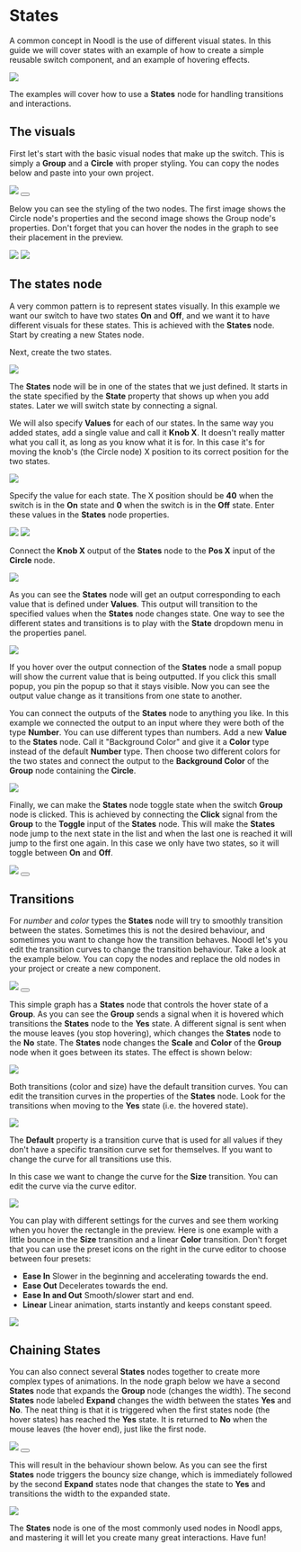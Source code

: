 # States

A common concept in Noodl is the use of different visual states. In this guide we will cover states with an example of how to create a simple reusable switch component, and an example of hovering effects.

<div class="ndl-image-with-background s">

![](states/switch.gif)

</div>

The examples will cover how to use a **States** node for handling transitions and interactions.

## The visuals

First let's start with the basic visual nodes that make up the switch. This is simply a **Group** and a **Circle** with proper styling. You can copy the nodes below and paste into your own project.

<div class="ndl-image-with-background">
    <img src="/guides/states/switch-nodes.png" class="ndl-image med"></img>
    <button class="ndl-copy-nodes-button" onClick='copyJsonToClipboard({"nodes":[{"id":"beeb6388-461b-f1fe-d64e-be798e4b1b4d","type":"Group","x":441.71346128847347,"y":300.98375737190554,"parameters":{"backgroundColor":"#FFFFFF"},"ports":[],"children":[{"id":"9677d929-9a49-7fc5-ae14-27a1b48e883f","type":"Group","x":461.71346128847347,"y":346.98375737190554,"parameters":{"width":{"value":80,"unit":"px"},"height":{"value":40,"unit":"px"},"backgroundColor":"#F0F0F0","borderRadius":20,"alignX":"center","marginTop":{"value":20,"unit":"px"}},"ports":[],"children":[{"id":"aeda33bf-10cb-1e76-07b2-4a368140ca65","type":"Circle","x":481.71346128847347,"y":392.98375737190554,"parameters":{"fillColor":"#E8E8E8","size":40,"strokeWidth":2,"strokeColor":"#454545","strokeEnabled":true},"ports":[],"children":[]}]}]}],"connections":[]})'></button>
</div>

Below you can see the styling of the two nodes. The first image shows the Circle node's properties and the second image shows the Group node's properties. Don't forget that you can hover the nodes in the graph to see their placement in the preview.

<div class="ndl-image-with-background">
    <img src="/guides/states/style-props1.png" class="ndl-image small"></img>
    <img src="/guides/states/style-props2.png" class="ndl-image small"></img>
</div>

## The states node

A very common pattern is to represent states visually. In this example we want our switch to have two states **On** and **Off**, and we want it to have different visuals for these states. This is achieved with the **States** node. Start by creating a new States node.

Next, create the two states.

<div class="ndl-image-with-background">
    <img src="/guides/states/create-states.gif" class="ndl-image med"></img>
</div>

The **States** node will be in one of the states that we just defined. It starts in the state specified by the **State** property that shows up when you add states. Later we will switch state by connecting a signal.

We will also specify **Values** for each of our states. In the same way you added states, add a single value and call it **Knob X**. It doesn't really matter what you call it, as long as you know what it is for. In this case it's for moving the knob's (the Circle node) X position to its correct position for the two states.

<div class="ndl-image-with-background">
    <img src="/guides/states/values-1.png" class="ndl-image med"></img>
</div>

Specify the value for each state. The X position should be **40** when the switch is in the **On** state and **0** when the switch is in the **Off** state. Enter these values in the **States** node properties.

<div class="ndl-image-with-background">
    <img src="/guides/states/on-values.png" class="ndl-image med"></img>
    <img src="/guides/states/off-values.png" class="ndl-image med"></img>
</div>

Connect the **Knob X** output of the **States** node to the **Pos X** input of the **Circle** node.

<div class="ndl-image-with-background l">
    <img src="/guides/states/knob-x-connected.png"></img>
</div>

As you can see the **States** node will get an output corresponding to each value that is defined under **Values**. This output will transition to the specified values when the **States** node changes state. One way to see the different states and transitions is to play with the **State** dropdown menu in the properties panel.

<div class="ndl-image-with-background l">
    <img src="/guides/states/change-state.gif"></img>
</div>

If you hover over the output connection of the **States** node a small popup will show the current value that is being outputted. If you click this small popup, you pin the popup so that it stays visible. Now you can see the output value change as it transitions from one state to another.

You can connect the outputs of the **States** node to anything you like. In this example we connected the output to an input where they were both of the type **Number**. You can use different types than numbers. Add a new **Value** to the **States** node. Call it "Background Color" and give it a **Color** type instead of the default **Number** type. Then choose two different colors for the two states and connect the output to the **Background Color** of the **Group** node containing the **Circle**.

<div class="ndl-image-with-background">
    <img src="/guides/states/color-type.png" class="ndl-image med"></img>
</div>

Finally, we can make the **States** node toggle state when the switch **Group** node is clicked. This is achieved by connecting the **Click** signal from the **Group** to the **Toggle** input of the **States** node. This will make the **States** node jump to the next state in the list and when the last one is reached it will jump to the first one again. In this case we only have two states, so it will toggle between **On** and **Off**.

<div class="ndl-image-with-background l">
    <img src="/guides/states/click-toggle.png"></img>
     <button class="ndl-copy-nodes-button" onClick='copyJsonToClipboard({"nodes":[{"id":"f0d8169f-90ca-9cd9-bc88-af4c2ed631d0","type":"Group","x":441.71346128847347,"y":300.98375737190554,"parameters":{"backgroundColor":"#FFFFFF"},"ports":[],"children":[{"id":"f2461a9d-49c6-f184-1ac1-a75450a7c856","type":"Group","x":461.71346128847347,"y":346.98375737190554,"parameters":{"width":{"value":80,"unit":"px"},"height":{"value":40,"unit":"px"},"backgroundColor":"#F0F0F0","borderRadius":20,"alignX":"center","marginTop":{"value":20,"unit":"px"}},"ports":[],"children":[{"id":"c66997cc-19d2-630c-692e-0caafdf37dd7","type":"Circle","x":481.71346128847347,"y":448.98375737190554,"parameters":{"fillColor":"#E8E8E8","size":40,"strokeWidth":2,"strokeColor":"#454545","strokeEnabled":true},"ports":[],"children":[]}]}]},{"id":"5d631656-dea2-b5d7-f5ee-ee27e220463b","type":"States","x":232.07664638676232,"y":376.3848345864951,"parameters":{"states":"On,Off","values":"Knob X,Background Color","type-Background Color":"color","value-On-Knob X":40,"value-Off-Knob X":0,"value-Off-Background Color":"#F0F0F0","value-On-Background Color":"#CCE6CE","startState":"Off"},"ports":[],"children":[]}],"connections":[{"fromId":"5d631656-dea2-b5d7-f5ee-ee27e220463b","fromProperty":"Knob X","toId":"c66997cc-19d2-630c-692e-0caafdf37dd7","toProperty":"transformX"},{"fromId":"5d631656-dea2-b5d7-f5ee-ee27e220463b","fromProperty":"Background Color","toId":"f2461a9d-49c6-f184-1ac1-a75450a7c856","toProperty":"backgroundColor"},{"fromId":"f2461a9d-49c6-f184-1ac1-a75450a7c856","fromProperty":"onClick","toId":"5d631656-dea2-b5d7-f5ee-ee27e220463b","toProperty":"toggle"}]})'></button>
</div>

## Transitions

For _number_ and _color_ types the **States** node will try to smoothly transition between the states. Sometimes this is not the desired behaviour, and sometimes you want to change how the transition behaves. Noodl let's you edit the transition curves to change the transition behaviour. Take a look at the example below. You can copy the nodes and replace the old nodes in your project or create a new component.

<div class="ndl-image-with-background">
    <img src="/guides/states/hover-fx-nodes.png" class="ndl-image med"></img>
     <button class="ndl-copy-nodes-button" onClick='copyJsonToClipboard({"nodes":[{"id":"4c6ec6bd-2ba3-807a-9177-da451a835ec2","type":"Group","x":410.63681490171115,"y":392,"parameters":{"backgroundColor":"#FFFFFF"},"ports":[],"children":[{"id":"56e1ec26-a280-b297-baf3-f5365f6a6124","type":"Group","x":430.63681490171115,"y":438,"parameters":{"width":{"value":80,"unit":"px"},"height":{"value":80,"unit":"px"},"backgroundColor":"#E6DD39","borderRadius":20,"alignX":"center","marginTop":{"value":70,"unit":"px"}},"ports":[],"children":[]}]},{"id":"34a39ad5-0999-133a-5f7e-6943ebd8d899","type":"States","label":"Hover","x":177.3701941946174,"y":432.9317475959747,"parameters":{"states":"Yes,No","startState":"No","values":"Size,Color","type-Color":"color","value-Yes-Color":"#D4CE35","value-No-Color":"#323975","value-Yes-Size":1.5,"value-No-Size":1},"ports":[],"children":[]}],"connections":[{"fromId":"56e1ec26-a280-b297-baf3-f5365f6a6124","fromProperty":"hoverStart","toId":"34a39ad5-0999-133a-5f7e-6943ebd8d899","toProperty":"to-Yes"},{"fromId":"56e1ec26-a280-b297-baf3-f5365f6a6124","fromProperty":"hoverEnd","toId":"34a39ad5-0999-133a-5f7e-6943ebd8d899","toProperty":"to-No"},{"fromId":"34a39ad5-0999-133a-5f7e-6943ebd8d899","fromProperty":"Color","toId":"56e1ec26-a280-b297-baf3-f5365f6a6124","toProperty":"backgroundColor"},{"fromId":"34a39ad5-0999-133a-5f7e-6943ebd8d899","fromProperty":"Size","toId":"56e1ec26-a280-b297-baf3-f5365f6a6124","toProperty":"transformScale"}]})'></button>
</div>

This simple graph has a **States** node that controls the hover state of a **Group**. As you can see the **Group** sends a signal when it is hovered which transitions the **States** node to the **Yes** state. A different signal is sent when the mouse leaves (you stop hovering), which changes the **States** node to the **No** state. The **States** node changes the **Scale** and **Color** of the **Group** node when it goes between its states. The effect is shown below:

<div class="ndl-image-with-background">
    <img src="/guides/states/hover-fx1.gif" class="ndl-image small"></img>
</div>

Both transitions (color and size) have the default transition curves. You can edit the transition curves in the properties of the **States** node. Look for the transitions when moving to the **Yes** state (i.e. the hovered state).

<div class="ndl-image-with-background">
    <img src="/guides/states/transition-props.png" class="ndl-image med"></img>
</div>

The **Default** property is a transition curve that is used for all values if they don't have a specific transition curve set for themselves. If you want to change the curve for all transitions use this.

In this case we want to change the curve for the **Size** transition. You can edit the curve via the curve editor.

<div class="ndl-image-with-background">
    <img src="/guides/states/change-size-curve.gif" class="ndl-image med"></img>
</div>

You can play with different settings for the curves and see them working when you hover the rectangle in the preview. Here is one example with a little bounce in the **Size** transition and a linear **Color** transition. Don't forget that you can use the preset icons on the right in the curve editor to choose between four presets:

-   **Ease In** Slower in the beginning and accelerating towards the end.
-   **Ease Out** Decelerates towards the end.
-   **Ease In and Out** Smooth/slower start and end.
-   **Linear** Linear animation, starts instantly and keeps constant speed.

<div class="ndl-image-with-background">
    <img src="/guides/states/hover-fx2.gif" class="ndl-image small"></img>
</div>

## Chaining States

You can also connect several **States** nodes together to create more complex types of animations. In the node graph below we have a second **States** node that expands the **Group** node (changes the width). The second **States** node labeled **Expand** changes the width between the states **Yes** and **No**. The neat thing is that it is triggered when the first states node (the hover states) has reached the **Yes** state. It is returned to **No** when the mouse leaves (the hover end), just like the first node.

<div class="ndl-image-with-background l">
    <img src="/guides/states/chaining-states.png"></img>
     <button class="ndl-copy-nodes-button" onClick='copyJsonToClipboard({"nodes":[{"id":"31b24415-e1ef-7480-db67-f8c3d9df8965","type":"Group","x":410.63681490171115,"y":392,"parameters":{"backgroundColor":"#FFFFFF"},"ports":[],"children":[{"id":"2255f3f8-c7c6-a195-9e20-22204968c916","type":"Group","x":430.63681490171115,"y":438,"parameters":{"width":{"value":80,"unit":"px"},"height":{"value":80,"unit":"px"},"backgroundColor":"#E6DD39","borderRadius":20,"alignX":"center","marginTop":{"value":70,"unit":"px"}},"ports":[],"children":[]}]},{"id":"dadabea3-2a7f-ca23-a71d-79fae0cfff6e","type":"States","label":"Hover","x":173.3701941946174,"y":343.9317475959747,"parameters":{"states":"Yes,No","startState":"No","values":"Size,Color","type-Color":"color","value-Yes-Color":"#D4CE35","value-No-Color":"#323975","value-Yes-Size":1.5,"value-No-Size":1,"transition-Yes-Size":{"curve":[0,0,0.39,2.31],"dur":300,"delay":0},"transition-Yes-Color":{"curve":[0,0,1,1],"dur":300,"delay":0},"transition-No-Color":{"curve":[0,0,1,1],"dur":300,"delay":0}},"ports":[],"children":[]},{"id":"82a0d318-ac00-eb50-653e-bf2aa4344425","type":"States","label":"Expand","x":181.5019645647742,"y":554.7158737979873,"parameters":{"states":"Yes,No","values":"Width","value-Yes-Width":200,"value-No-Width":90,"startState":"No","transition-Yes-Width":{"curve":[0,0,0.58,1],"dur":500,"delay":0}},"ports":[],"children":[]}],"connections":[{"fromId":"2255f3f8-c7c6-a195-9e20-22204968c916","fromProperty":"hoverStart","toId":"dadabea3-2a7f-ca23-a71d-79fae0cfff6e","toProperty":"to-Yes"},{"fromId":"2255f3f8-c7c6-a195-9e20-22204968c916","fromProperty":"hoverEnd","toId":"dadabea3-2a7f-ca23-a71d-79fae0cfff6e","toProperty":"to-No"},{"fromId":"dadabea3-2a7f-ca23-a71d-79fae0cfff6e","fromProperty":"Color","toId":"2255f3f8-c7c6-a195-9e20-22204968c916","toProperty":"backgroundColor"},{"fromId":"dadabea3-2a7f-ca23-a71d-79fae0cfff6e","fromProperty":"Size","toId":"2255f3f8-c7c6-a195-9e20-22204968c916","toProperty":"transformScale"},{"fromId":"82a0d318-ac00-eb50-653e-bf2aa4344425","fromProperty":"Width","toId":"2255f3f8-c7c6-a195-9e20-22204968c916","toProperty":"width"},{"fromId":"dadabea3-2a7f-ca23-a71d-79fae0cfff6e","fromProperty":"reached-Yes","toId":"82a0d318-ac00-eb50-653e-bf2aa4344425","toProperty":"to-Yes"},{"fromId":"2255f3f8-c7c6-a195-9e20-22204968c916","fromProperty":"hoverEnd","toId":"82a0d318-ac00-eb50-653e-bf2aa4344425","toProperty":"to-No"}]})'></button>
</div>

This will result in the behaviour shown below. As you can see the first **States** node triggers the bouncy size change, which is immediately followed by the second **Expand** states node that changes the state to **Yes** and transitions the width to the expanded state.

<div class="ndl-image-with-background">
    <img src="/guides/states/hover-fx3.gif" class="ndl-image small"></img>
</div>

The **States** node is one of the most commonly used nodes in Noodl apps, and mastering it will let you create many great interactions. Have fun!
